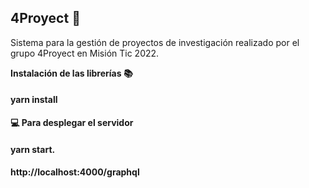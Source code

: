 ## 4Proyect 👋
Sistema para la gestión de proyectos de investigación realizado por el grupo 4Proyect en Misión Tic 2022.
>
**Instalación de las librerías :books:**
#### yarn install 
>
**💻 Para desplegar el servidor**
#### yarn start.
#### http://localhost:4000/graphql

